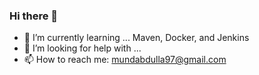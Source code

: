 ### Hi there 👋

- 🌱 I’m currently learning ... Maven, Docker, and Jenkins
- 🤔 I’m looking for help with ...
- 📫 How to reach me: mundabdulla97@gmail.com





<!--
- 🔭 I’m currently working on ...
- 🌱 I’m currently learning ... Maven, Docker, and Jenkins
- 👯 I’m looking to collaborate on ...
- 🤔 I’m looking for help with ...
- 💬 Ask me about ...
- 📫 How to reach me: mundabdulla97@gmail.com
- 😄 Pronouns: ...
- ⚡ Fun fact: ...
-->
